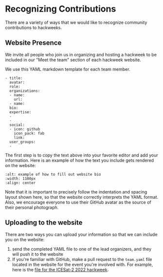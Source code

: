 # Recognizing Contributions

There are a variety of ways that we would like to recognize community contributions to hackweeks. 

## Website Presence

We invite all people who join us in organizing and hosting a hackweek to be included in our "Meet the team" section of each hackweek website. 

We use this YAML markdown template for each team member. 

```
- title: 
  avatar: 
  role: 
  organizations:
  - name: 
    url: 
  - name: 
  bio: 
  expertise:
  - 
  - 
  social:
  - icon: github
    icon_pack: fab
    link: 
  user_groups:
  - 
  ```

The first step is to copy the text above into your favorite editor and add your information. Here is an example of how the text you include gets rendered on the website:

  ```{image} ../images/website-bio.jpg
:alt: example of how to fill out website bio
:width: 1100px
:align: center
```

Note that it is important to precisely follow the indentation and spacing layout shown here, so that the website correctly interprets the YAML format. Also, we encourage everyone to use their GitHub avatar as the source of their personal photograph.

## Uploading to the website

There are two ways you can upload your information so that we can include you on the website:

1. send the completed YAML file to one of the lead organizers, and they will push it to the website
2. If you're familiar with GitHub, make a pull request to the `team.yaml` file located in the website for the event you're involved with. For example, here is the [file for the ICESat-2 2022 hackweek](https://github.com/ICESAT-2HackWeek/website2022/blob/main/book/team.yaml). 